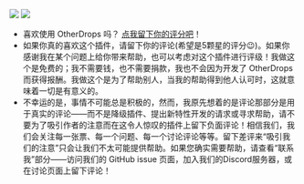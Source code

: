 ![](https://i.imgur.com/VqAub2V.png)
![](https://i.imgur.com/HuFKHJR.png?1)

* 喜欢使用 OtherDrops 吗？ [点我留下你的评分吧](https://www.spigotmc.org/resources/51793/rate?rating=5)！
* 如果你真的喜欢这个插件，请留下你的评论(希望是5颗星的评分😉)。如果你感谢我在某个问题上给你带来帮助，也可以考虑对这个插件进行评级！我做这个是免费的；我不需要钱，也不需要捐款，我也不会因为开发了 OtherDrops 而获得报酬。我做这个是为了帮助别人，当我的帮助得到他人认可时，这就意味着一切是有意义的。
* 不幸运的是，事情不可能总是积极的，然而，我原先想着的是评论那部分是用于真实的评论——而不是降级插件、提出新特性开发的请求或寻求帮助，请不要为了吸引作者的注意而在这令人惊叹的插件上留下负面评论！相信我们，我们会关注每一张票、每一个问题、每一个讨论评论等等。留下差评来“吸引我们的注意”只会让我们不太可能提供帮助。如果您确实需要帮助，请查看“联系我”部分——访问我们的 GitHub issue 页面，加入我们的Discord服务器，或在讨论页面上留下评论！
